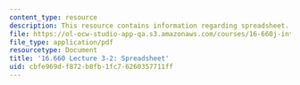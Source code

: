 ```yaml
---
content_type: resource
description: This resource contains information regarding spreadsheet.
file: https://ol-ocw-studio-app-qa.s3.amazonaws.com/courses/16-660j-introduction-to-lean-six-sigma-methods-january-iap-2012/cbfe969df872b8fb1fc76260357711ff_MIT16_660JIAP12_3-2Instr.pdf
file_type: application/pdf
resourcetype: Document
title: '16.660 Lecture 3-2: Spreadsheet'
uid: cbfe969d-f872-b8fb-1fc7-6260357711ff
---
```

